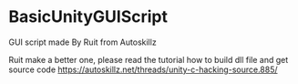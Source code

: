 # BasicUnityGUIScript
GUI script made By Ruit from Autoskillz

Ruit make a better one, please read the tutorial how to build dll file and get source code
https://autoskillz.net/threads/unity-c-hacking-source.885/
